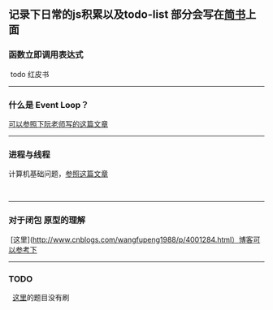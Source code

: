 ## 记录下日常的js积累以及todo-list  部分会写在[简书](https://www.jianshu.com/u/526461ebe7f6)上面
 

### 函数立即调用表达式

  todo 红皮书

***


### 什么是 Event Loop？
  
  [可以参照下阮老师写的这篇文章](http://www.ruanyifeng.com/blog/2014/10/event-loop.html)

***

### 进程与线程
  
  计算机基础问题，[参照这篇文章](http://www.ruanyifeng.com/blog/2013/04/processes_and_threads.html)
   
   
 ***

### 对于闭包 原型的理解

  [这里](http://www.cnblogs.com/wangfupeng1988/p/4001284.html）博客可以参考下
  
 ***
 
### TODO

   [这里](http://blog.csdn.net/u014328357/article/details/58587132)的题目没有刷
